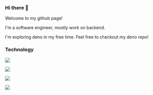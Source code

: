 ### Hi there 👋

Welcome to my github page!

I'm a software engineer, mostly work on backend.

I'm exploring deno in my free time. Feel free to checkout my deno repo!

### Technology
![](https://img.shields.io/badge/node.js-6DA55F?style=flat&logo=node.js&logoColor=white)

![](https://img.shields.io/badge/python-3670A0?logo=python&logoColor=ffdd54)

![](https://img.shields.io/badge/typescript-%23007ACC.svg?logo=typescript&logoColor=white)

![](https://img.shields.io/badge/go-%2300ADD8.svg?logo=go&logoColor=white)

### 
